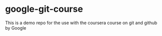 # google-git-course
This is a demo repo for the use with the coursera course on git and github by Google
